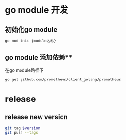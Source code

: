 # go module 开发
## 初始化go module
```bash
go mod init {module名称}
```
## go module 添加依赖**
在go module路径下
```bash
go get github.com/prometheus/client_golang/prometheus
```
# release
## release new version
```bash
git tag $version
git push --tags
```
